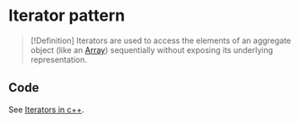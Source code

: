 # Iterator pattern
> [!Definition]
> Iterators are used to access the elements of an aggregate object (like an [Array](Array)) sequentially without exposing its underlying representation.

## Code
See [Iterators in c++](Iterators%20in%20c++.md).

